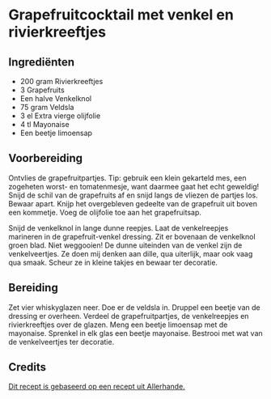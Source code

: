 # Grapefruitcocktail met venkel en rivierkreeftjes
## Ingrediënten
- 200 gram Rivierkreeftjes
- 3 Grapefruits
- Een halve Venkelknol
- 75 gram Veldsla
- 3 el Extra vierge olijfolie
- 4 tl Mayonaise
- Een beetje limoensap

## Voorbereiding
Ontvlies de grapefruitpartjes. Tip: gebruik een klein gekarteld mes, een zogeheten worst- en tomatenmesje, want daarmee gaat het echt geweldig! Snijd de schil van de grapefruits af en snijd langs de vliezen de partjes los. Bewaar apart. Knijp het overgebleven gedeelte van de grapefruit uit boven een kommetje. Voeg de olijfolie toe aan het grapefruitsap.

Snijd de venkelknol in lange dunne reepjes. Laat de venkelreepjes marineren in de grapefruit-venkel dressing. Zit er bovenaan de venkelknol groen blad. Niet weggooien! De dunne uiteinden van de venkel zijn de venkelveertjes. Ze doen mij denken aan dille, qua uiterlijk, maar ook vaag qua smaak. Scheur ze in kleine takjes en bewaar ter decoratie.

## Bereiding
Zet vier whiskyglazen neer. Doe er de veldsla in. Druppel een beetje van de dressing er overheen. Verdeel de grapefruitpartjes, de venkelreepjes en rivierkreeftjes over de glazen. Meng een beetje limoensap met de mayonaise. Sprenkel in elk glas een beetje mayonaise. Bestrooi met wat van de venkelveertjes ter decoratie.

## Credits
[Dit recept is gebaseerd op een recept uit Allerhande.](http://www.ah.nl/allerhande/recept/R-R680290)
